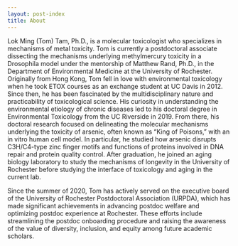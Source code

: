 ```yaml
---
layout: post-index
title: About
---
```


Lok Ming (Tom) Tam, Ph.D., is a molecular toxicologist who specializes in mechanisms of metal toxicity. Tom is currently a postdoctoral associate dissecting the mechanisms underlying methylmercury toxicity in a Drosophila model under the mentorship of Matthew Rand, Ph.D., in the Department of Environmental Medicine at the University of Rochester. Originally from Hong Kong, Tom fell in love with environmental toxicology when he took ETOX courses as an exchange student at UC Davis in 2012. Since then, he has been fascinated by the multidisciplinary nature and practicability of toxicological science. His curiosity in understanding the environmental etiology of chronic diseases led to his doctoral degree in Environmental Toxicology from the UC Riverside in 2019. From there, his doctoral research focused on delineating the molecular mechanisms underlying the toxicity of arsenic, often known as “King of Poisons,” with an in vitro human cell model. In particular, he studied how arsenic disrupts C3H/C4-type zinc finger motifs and functions of proteins involved in DNA repair and protein quality control. After graduation, he joined an aging biology laboratory to study the mechanisms of longevity in the University of Rochester before studying the interface of toxicology and aging in the current lab. 

Since the summer of 2020, Tom has actively served on the executive board of the University of Rochester Postdoctoral Association (URPDA), which has made significant achievements in advancing postdoc welfare and optimizing postdoc experience at Rochester. These efforts include streamlining the postdoc onboarding procedure and raising the awareness of the value of diversity, inclusion, and equity among future academic scholars.

